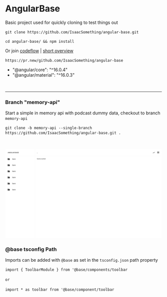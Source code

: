 # AngularBase

Basic project used for quickly cloning to test things out

```
git clone https://github.com/IsaacSomething/angular-base.git
```

```
cd angular-base/ && npm install
```

Or join [codeflow](https://stackblitz.com/codeflow/beta) | [short overview](https://www.youtube.com/watch?v=b7C_NGgPPTc)

```
https://pr.new/github.com/IsaacSomething/angular-base
```

- "@angular/core": "^16.0.4"
- "@angular/material": "^16.0.3"

<br />
<hr />

### Branch "memory-api"

Start a simple in memory api with podcast dummy data, checkout to branch `memory-api`

```
git clone -b memory-api --single-branch https://github.com/IsaacSomething/angular-base.git .
```

<br />

![alt text](./src/assets/demo.png)

### @base tsconfig Path

Imports can be added with `@base` as set in the `tsconfig.json` path property

```
import { ToolbarModule } from '@base/components/toolbar

or

import * as toolbar from '@base/component/toolbar
```
